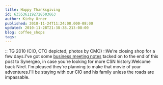 ```yaml
---
title: Happy Thanksgiving
id: 6355361192728503663
author: Kirby Urner
published: 2010-11-24T11:24:00.000-08:00
updated: 2010-11-28T21:38:38.213-08:00
blog: coffee_shops
tags: 
---
```


:: TG 2010 (CIO, CTO depicted, photos by CMO) ::We're closing shop for a few days.I've got some [business meeting notes](http://groups.yahoo.com/group/synergeo/message/63670) tacked on to the end of this post to Synergeo, in case you're looking for more CSN history.Welcome back Nirel.  I'm pleased they're planning to make that movie of your adventures.I'll be staying with our CIO and his family unless the roads are impassable.